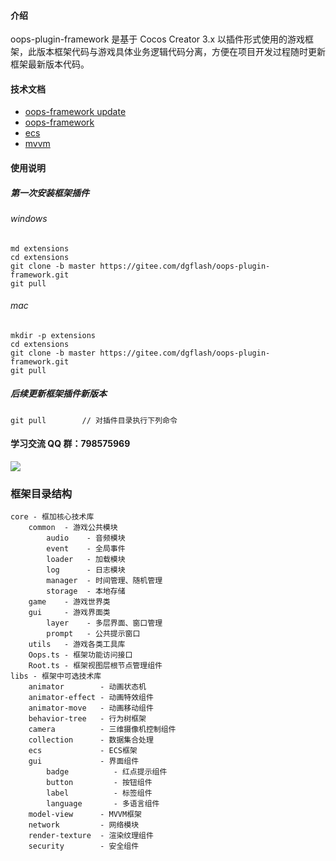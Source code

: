 #### 介绍
oops-plugin-framework 是基于 Cocos Creator 3.x 以插件形式使用的游戏框架，此版本框架代码与游戏具体业务逻辑代码分离，方便在项目开发过程随时更新框架最新版本代码。

#### 技术文档
- [oops-framework update](https://gitee.com/dgflash/oops-framework/tree/master/doc/using.md)
- [oops-framework](https://gitee.com/dgflash/oops-framework/tree/master/doc/core)
- [ecs](https://gitee.com/dgflash/oops-framework/tree/master/doc/ecs/ecs.md)
- [mvvm](https://gitee.com/dgflash/oops-framework/tree/master/doc/mvvm)

#### 使用说明
##### 第一次安装框架插件
###### windows
```
md extensions
cd extensions
git clone -b master https://gitee.com/dgflash/oops-plugin-framework.git
git pull
```

###### mac
```
mkdir -p extensions
cd extensions
git clone -b master https://gitee.com/dgflash/oops-plugin-framework.git
git pull
```

##### 后续更新框架插件新版本
```
git pull        // 对插件目录执行下列命令
```

#### 学习交流 QQ 群：798575969
![](http://dgflash.gitee.io/oops-full-stack-web/doc/img/qq.png)

### 框架目录结构
```
core - 框加核心技术库
    common  - 游戏公共模块
        audio    - 音频模块
        event    - 全局事件
        loader   - 加载模块
        log      - 日志模块
        manager  - 时间管理、随机管理
        storage  - 本地存储
    game    - 游戏世界类
    gui     - 游戏界面类
        layer    - 多层界面、窗口管理
        prompt   - 公共提示窗口
    utils   - 游戏各类工具库
    Oops.ts - 框架功能访问接口
    Root.ts - 框架视图层根节点管理组件
libs - 框架中可选技术库
    animator        - 动画状态机
    animator-effect - 动画特效组件
    animator-move   - 动画移动组件
    behavior-tree   - 行为树框架
    camera          - 三维摄像机控制组件
    collection      - 数据集合处理
    ecs             - ECS框架
    gui             - 界面组件
        badge          - 红点提示组件
        button         - 按钮组件
        label          - 标签组件
        language       - 多语言组件
    model-view      - MVVM框架
    network         - 网络模块
    render-texture  - 渲染纹理组件
    security        - 安全组件
```